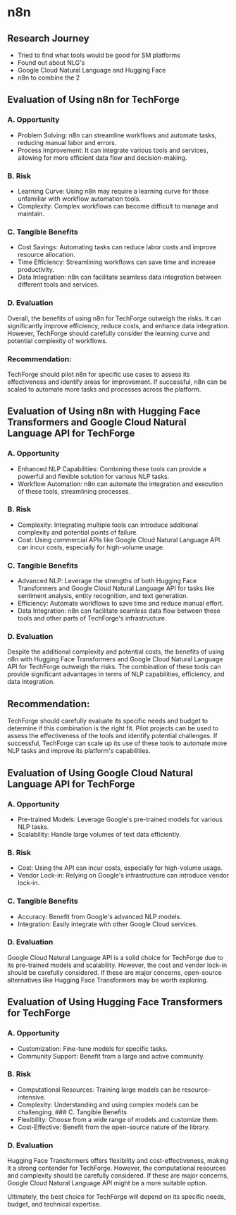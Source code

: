 # n8n

## Research Journey

 - Tried to find what tools would be good for SM platforms
 - Found out about NLG's 
 - Google Cloud Natural Language and Hugging Face
 - n8n to combine the 2

## Evaluation of Using n8n for TechForge
### A. Opportunity
- Problem Solving: n8n can streamline workflows and automate tasks, reducing manual labor and errors.
- Process Improvement: It can integrate various tools and services, allowing for more efficient data flow and decision-making.
### B. Risk
- Learning Curve: Using n8n may require a learning curve for those unfamiliar with workflow automation tools.
- Complexity: Complex workflows can become difficult to manage and maintain.
### C. Tangible Benefits
- Cost Savings: Automating tasks can reduce labor costs and improve resource allocation.
- Time Efficiency: Streamlining workflows can save time and increase productivity.
- Data Integration: n8n can facilitate seamless data integration between different tools and services.
### D. Evaluation
Overall, the benefits of using n8n for TechForge outweigh the risks. It can significantly improve efficiency, reduce costs, and enhance data integration. However, TechForge should carefully consider the learning curve and potential complexity of workflows.

### Recommendation: 
TechForge should pilot n8n for specific use cases to assess its effectiveness and identify areas for improvement. If successful, n8n can be scaled to automate more tasks and processes across the platform.




## Evaluation of Using n8n with Hugging Face Transformers and Google Cloud Natural Language API for TechForge
### A. Opportunity
- Enhanced NLP Capabilities: Combining these tools can provide a powerful and flexible solution for various NLP tasks.
- Workflow Automation: n8n can automate the integration and execution of these tools, streamlining processes.
### B. Risk
- Complexity: Integrating multiple tools can introduce additional complexity and potential points of failure.
- Cost: Using commercial APIs like Google Cloud Natural Language API can incur costs, especially for high-volume usage.
### C. Tangible Benefits
- Advanced NLP: Leverage the strengths of both Hugging Face Transformers and Google Cloud Natural Language API for tasks like sentiment analysis, entity recognition, and text generation.
- Efficiency: Automate workflows to save time and reduce manual effort.
- Data Integration: n8n can facilitate seamless data flow between these tools and other parts of TechForge's infrastructure.
### D. Evaluation

Despite the additional complexity and potential costs, the benefits of using n8n with Hugging Face Transformers and Google Cloud Natural Language API for TechForge outweigh the risks. The combination of these tools can provide significant advantages in terms of NLP capabilities, efficiency, and data integration.

## Recommendation: 
TechForge should carefully evaluate its specific needs and budget to determine if this combination is the right fit. Pilot projects can be used to assess the effectiveness of the tools and identify potential challenges. If successful, TechForge can scale up its use of these tools to automate more NLP tasks and improve its platform's capabilities.


## Evaluation of Using Google Cloud Natural Language API for TechForge
### A. Opportunity
- Pre-trained Models: Leverage Google's pre-trained models for various NLP tasks.
- Scalability: Handle large volumes of text data efficiently.
### B. Risk
- Cost: Using the API can incur costs, especially for high-volume usage.
- Vendor Lock-in: Relying on Google's infrastructure can introduce vendor lock-in.
### C. Tangible Benefits
- Accuracy: Benefit from Google's advanced NLP models.
- Integration: Easily integrate with other Google Cloud services.
### D. Evaluation
Google Cloud Natural Language API is a solid choice for TechForge due to its pre-trained models and scalability. However, the cost and vendor lock-in should be carefully considered. If these are major concerns, open-source alternatives like Hugging Face Transformers may be worth exploring.

## Evaluation of Using Hugging Face Transformers for TechForge
### A. Opportunity
- Customization: Fine-tune models for specific tasks.
- Community Support: Benefit from a large and active community.
### B. Risk
- Computational Resources: Training large models can be resource-intensive.
- Complexity: Understanding and using complex models can be challenging.
### C. Tangible Benefits
- Flexibility: Choose from a wide range of models and customize them.
- Cost-Effective: Benefit from the open-source nature of the library.
### D. Evaluation

Hugging Face Transformers offers flexibility and cost-effectiveness, making it a strong contender for TechForge. However, the computational resources and complexity should be carefully considered. If these are major concerns, Google Cloud Natural Language API might be a more suitable option.

Ultimately, the best choice for TechForge will depend on its specific needs, budget, and technical expertise.